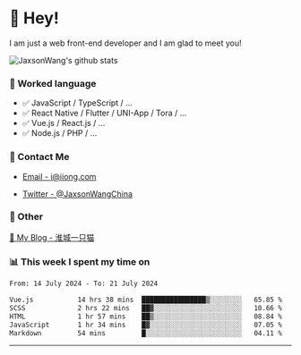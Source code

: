 # 👋 Hey!

I am just a web front-end developer and I am glad to meet you!

![JaxsonWang's github stats](https://github-readme-stats.vercel.app/api?username=JaxsonWang&&show_icons=true&&title_color=1abc9c&&icon_color=1abc9c)


### 📝 Worked language

- ✅ JavaScript / TypeScript / ...
- ✅ React Native / Flutter / UNI-App / Tora / ...
- ✅ Vue.js / React.js / ...
- ✅ Node.js / PHP / ...

### 📮 Contact Me

- [Email - i@iiong.com](mailto:i@iiong.com)

- [Twitter - @JaxsonWangChina](https://twitter.com/JaxsonWangChina)

### 🤪 Other

[📌 My Blog - 淮城一只猫](https://iiong.com)

### 📊 This week I spent my time on

<!--START_SECTION:waka-->

```txt
From: 14 July 2024 - To: 21 July 2024

Vue.js           14 hrs 38 mins  ████████████████▒░░░░░░░░   65.85 %
SCSS             2 hrs 22 mins   ██▓░░░░░░░░░░░░░░░░░░░░░░   10.66 %
HTML             1 hr 57 mins    ██▒░░░░░░░░░░░░░░░░░░░░░░   08.84 %
JavaScript       1 hr 34 mins    █▓░░░░░░░░░░░░░░░░░░░░░░░   07.05 %
Markdown         54 mins         █░░░░░░░░░░░░░░░░░░░░░░░░   04.11 %
```

<!--END_SECTION:waka-->

---
